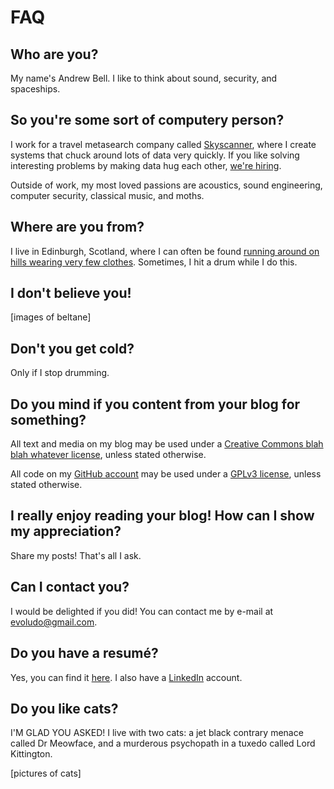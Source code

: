 # FAQ

## Who are you?

My name's Andrew Bell. I like to think about sound, security, and spaceships.

## So you're some sort of computery person?

I work for a travel metasearch company called [Skyscanner](http://www.skyscanner.net), where I create systems that chuck around lots of data very quickly. If you like solving interesting problems by making data hug each other, [we're hiring](http://www.skyscanner.net/jobs).

Outside of work, my most loved passions are acoustics, sound engineering, computer security, classical music, and moths.

## Where are you from?

I live in Edinburgh, Scotland, where I can often be found [running around on hills wearing very few clothes](http://www.beltane.org). Sometimes, I hit a drum while I do this.

## I don't believe you!

[images of beltane]

## Don't you get cold?

Only if I stop drumming.

## Do you mind if you content from your blog for something?

All text and media on my blog may be used under a [Creative Commons blah blah whatever license](), unless stated otherwise.

All code on my [GitHub account]() may be used under a [GPLv3 license](), unless stated otherwise.

## I really enjoy reading your blog! How can I show my appreciation?

Share my posts! That's all I ask.

## Can I contact you?

I would be delighted if you did! You can contact me by e-mail at [evoludo@gmail.com](mailto:evoludo@gmail.com).

## Do you have a resumé?

Yes, you can find it [here](). I also have a [LinkedIn]() account.

## Do you like cats?

I'M GLAD YOU ASKED! I live with two cats: a jet black contrary menace called Dr Meowface, and a murderous psychopath in a tuxedo called Lord Kittington.

[pictures of cats]
